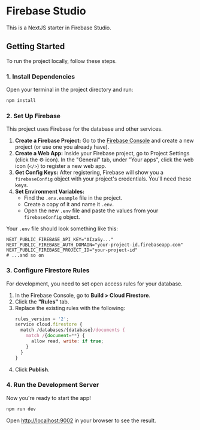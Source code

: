 # Firebase Studio

This is a NextJS starter in Firebase Studio.

## Getting Started

To run the project locally, follow these steps.

### 1. Install Dependencies

Open your terminal in the project directory and run:

```bash
npm install
```

### 2. Set Up Firebase

This project uses Firebase for the database and other services.

1.  **Create a Firebase Project:** Go to the [Firebase Console](https://console.firebase.google.com/) and create a new project (or use one you already have).
2.  **Create a Web App:** Inside your Firebase project, go to Project Settings (click the ⚙️ icon). In the "General" tab, under "Your apps", click the web icon (`</>`) to register a new web app.
3.  **Get Config Keys:** After registering, Firebase will show you a `firebaseConfig` object with your project's credentials. You'll need these keys.
4.  **Set Environment Variables:**
    *   Find the `.env.example` file in the project.
    *   Create a copy of it and name it `.env`.
    *   Open the new `.env` file and paste the values from your `firebaseConfig` object.

Your `.env` file should look something like this:

```
NEXT_PUBLIC_FIREBASE_API_KEY="AIzaSy..."
NEXT_PUBLIC_FIREBASE_AUTH_DOMAIN="your-project-id.firebaseapp.com"
NEXT_PUBLIC_FIREBASE_PROJECT_ID="your-project-id"
# ...and so on
```

### 3. Configure Firestore Rules

For development, you need to set open access rules for your database.

1.  In the Firebase Console, go to **Build > Cloud Firestore**.
2.  Click the **"Rules"** tab.
3.  Replace the existing rules with the following:
    ```javascript
    rules_version = '2';
    service cloud.firestore {
      match /databases/{database}/documents {
        match /{document=**} {
          allow read, write: if true;
        }
      }
    }
    ```
4.  Click **Publish**.

### 4. Run the Development Server

Now you're ready to start the app!

```bash
npm run dev
```

Open [http://localhost:9002](http://localhost:9002) in your browser to see the result.
